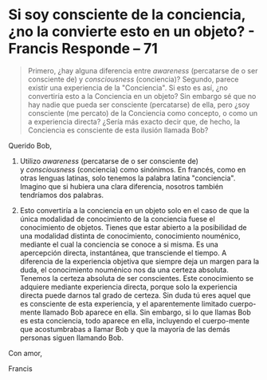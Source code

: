# Si soy consciente de la conciencia, ¿no la convierte esto en un objeto? - Francis Responde – 71

>Primero, ¿hay alguna diferencia entre _awareness_ (percatarse de o ser consciente de) y _consciousness_ (conciencia)? Segundo, parece existir una experiencia de la "Conciencia". Si esto es así, ¿no convertiría esto a la Conciencia en un objeto? Sin embargo sé que no hay nadie que pueda ser consciente (percatarse) de ella, pero ¿soy consciente (me percato) de la Conciencia como concepto, o como un a experiencia directa? ¿Sería más exacto decir que, de hecho, la Conciencia es consciente de esta ilusión llamada Bob?

Querido Bob,

1. Utilizo _awareness_ (percatarse de o ser consciente de) y _consciousness_ (conciencia) como sinónimos. En francés, como en otras lenguas latinas, solo tenemos la palabra latina "conciencia". Imagino que si hubiera una clara diferencia, nosotros también tendríamos dos palabras.

2. Esto convertiría a la conciencia en un objeto solo en el caso de que la única modalidad de conocimiento de la conciencia fuese el conocimiento de objetos. Tienes que estar abierto a la posibilidad de una modalidad distinta de conocimiento, conocimiento nouménico, mediante el cual la conciencia se conoce a si misma. Es una apercepción directa, instantánea, que transciende el tiempo. A diferencia de la experiencia objetiva que siempre deja un margen para la duda, el conocimiento nouménico nos da una certeza absoluta. Tenemos la certeza absoluta de ser conscientes. Este conocimiento se adquiere mediante experiencia directa, porque solo la experiencia directa puede darnos tal grado de certeza. Sin duda tú eres aquel que es consciente de esta experiencia, y el aparentemente limitado cuerpo-mente llamado Bob aparece en ella. Sin embargo, si lo que llamas Bob es esta conciencia, todo aparece en ella, incluyendo el cuerpo-mente que acostumbrabas a llamar Bob y que la mayoría de las demás personas siguen llamando Bob.

Con amor,

Francis